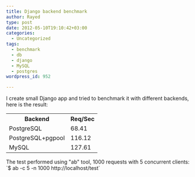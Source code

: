 ```yaml
---
title: Django backend benchmark
author: Rayed
type: post
date: 2012-05-10T19:10:42+03:00
categories:
  - Uncategorized
tags:
  - benchmark
  - db
  - django
  - MySQL
  - postgres
wordpress_id: 952

---
```

I create small Django app and tried to benchmark it with different backends, here is the result:

<table>
<tr>
<th>Backend</th>
<th>Req/Sec</th>
</tr>
<tr>
<td>PostgreSQL</td>
<td>68.41</td>
</tr>
<tr>
<td>PostgreSQL+pgpool</td>
<td>116.12</td>
</tr>
<tr>
<td>MySQL</td>
<td>127.61</td>
</tr>
</table>
The test performed using "ab" tool, 1000 requests with 5 concurrent clients:
`$ ab -c 5 -n 1000 http://localhost/test`

